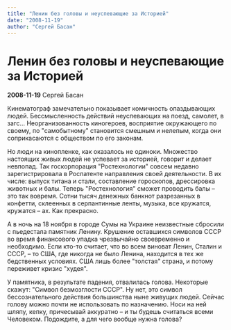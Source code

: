 ```yaml
---
title: "Ленин без головы и неуспевающие за Историей"
date: "2008-11-19"
author: "Сергей Басан"
---
```


# Ленин без головы и неуспевающие за Историей

**2008-11-19** Сергей Басан

Кинематограф замечательно показывает комичность опаздывающих людей. Бессмысленность действий неуспевающих на поезд, самолет, в загс... Неорганизованность киногероев, восприятие окружающего по своему, по "самобытному" становится смешным и нелепым, когда они соприкасаются с обществом по его законам.



Но люди на кинопленке, как оказалось не одиноки. Множество настоящих живых людей не успевает за историей, говорит и делает невпопад. Так госкорпорация "Ростехнологии" совсем недавно зарегистрировала в Роспатенте направления своей деятельности. В их числе: выпуск титана и стали, составление гороскопов, дрессировка животных и балы. Теперь "Ростехнология" сможет проводить балы – это так вовремя. Сотни тысяч денежных банкнот разрезанных в конфетти, склеенных в серпантинные ленты, музыка, все кружатся, кружатся – ах. Как прекрасно.



А в ночь на 18 ноября в городе Сумы на Украине неизвестные сбросили с пьедестала памятник Ленину. Крушение оставшихся символов СССР во время финансового упадка чрезвычайно своевременно и необходимо. Если кто-то считает, что во всем виноват Ленин, Сталин и СССР, – то США, где никогда не было Ленина, находится в тех же бедственных условиях. США лишь более "толстая" страна, и потому переживет кризис "худея".



У памятника, в результате падения, отвалилась голова. Некоторые скажут: "Символ безмозглости СССР". Ну нет, это символ беcсознательного действия большинства ныне живущих людей. Сейчас голову можно почти не использовать по назначению. Носи на ней шляпу, кепку, причесывай аккуратно – и ты будешь считаться всеми Человеком. Подождите, а для чего вообще нужна голова?